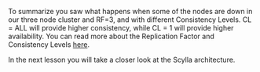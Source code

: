 To summarize you saw what happens when some of the nodes are down in our three node cluster and RF=3, and with different Consistency Levels. CL = ALL will provide higher consistency, while CL = 1 will provide higher availability. 
You can read more about the Replication Factor and Consistency Levels [here](https://docs.scylladb.com/architecture/architecture-fault-tolerance/). 

In the next lesson you will take a closer look at the Scylla architecture. 